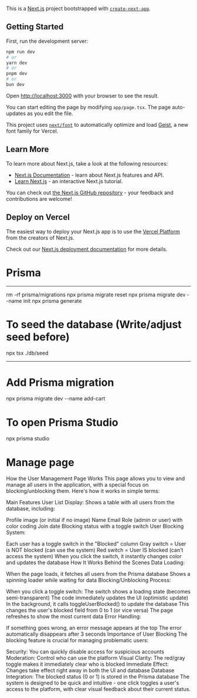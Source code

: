 This is a [Next.js](https://nextjs.org) project bootstrapped with [`create-next-app`](https://nextjs.org/docs/app/api-reference/cli/create-next-app).

## Getting Started

First, run the development server:

```bash
npm run dev
# or
yarn dev
# or
pnpm dev
# or
bun dev
```

Open [http://localhost:3000](http://localhost:3000) with your browser to see the result.

You can start editing the page by modifying `app/page.tsx`. The page auto-updates as you edit the file.

This project uses [`next/font`](https://nextjs.org/docs/app/building-your-application/optimizing/fonts) to automatically optimize and load [Geist](https://vercel.com/font), a new font family for Vercel.

## Learn More

To learn more about Next.js, take a look at the following resources:

- [Next.js Documentation](https://nextjs.org/docs) - learn about Next.js features and API.
- [Learn Next.js](https://nextjs.org/learn) - an interactive Next.js tutorial.

You can check out [the Next.js GitHub repository](https://github.com/vercel/next.js) - your feedback and contributions are welcome!

## Deploy on Vercel

The easiest way to deploy your Next.js app is to use the [Vercel Platform](https://vercel.com/new?utm_medium=default-template&filter=next.js&utm_source=create-next-app&utm_campaign=create-next-app-readme) from the creators of Next.js.

Check out our [Next.js deployment documentation](https://nextjs.org/docs/app/building-your-application/deploying) for more details.

# Prisma

---

rm -rf prisma/migrations
npx prisma migrate reset
npx prisma migrate dev --name init
npx prisma generate

# To seed the database (Write/adjust seed before)

npx tsx ./db/seed

---

# Add Prisma migration

npx prisma migrate dev --name add-cart

# To open Prisma Studio

npx prisma studio

# Manage page

How the User Management Page Works
This page allows you to view and manage all users in the application, with a special focus on blocking/unblocking them. Here's how it works in simple terms:

Main Features
User List Display: Shows a table with all users from the database, including:

Profile image (or initial if no image)
Name
Email
Role (admin or user) with color coding
Join date
Blocking status with a toggle switch
User Blocking System:

Each user has a toggle switch in the "Blocked" column
Gray switch = User is NOT blocked (can use the system)
Red switch = User IS blocked (can't access the system)
When you click the switch, it instantly changes color and updates the database
How It Works Behind the Scenes
Data Loading:

When the page loads, it fetches all users from the Prisma database
Shows a spinning loader while waiting for data
Blocking/Unblocking Process:

When you click a toggle switch:
The switch shows a loading state (becomes semi-transparent)
The code immediately updates the UI (optimistic update)
In the background, it calls toggleUserBlocked() to update the database
This changes the user's blocked field from 0 to 1 (or vice versa)
The page refreshes to show the most current data
Error Handling:

If something goes wrong, an error message appears at the top
The error automatically disappears after 3 seconds
Importance of User Blocking
The blocking feature is crucial for managing problematic users:

Security: You can quickly disable access for suspicious accounts
Moderation: Control who can use the platform
Visual Clarity: The red/gray toggle makes it immediately clear who is blocked
Immediate Effect: Changes take effect right away in both the UI and database
Database Integration: The blocked status (0 or 1) is stored in the Prisma database
The system is designed to be quick and intuitive - one click toggles a user's access to the platform, with clear visual feedback about their current status.
